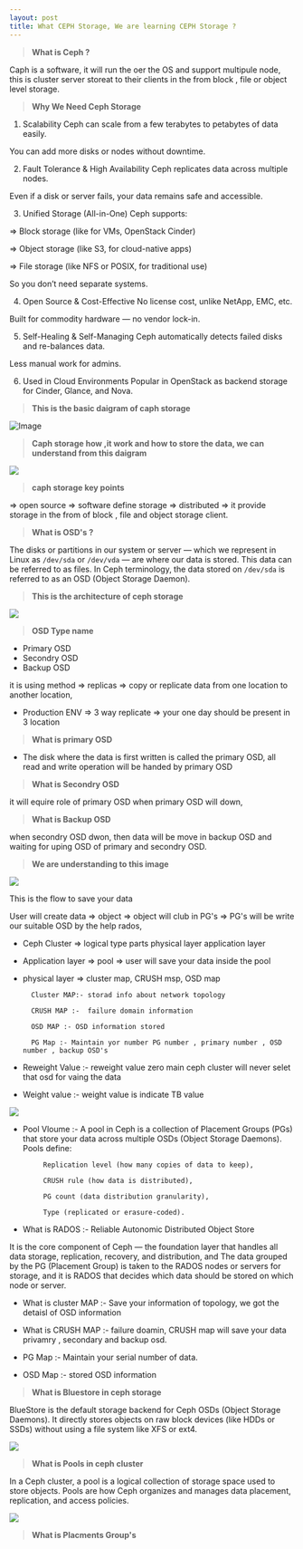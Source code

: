 ```yaml
---
layout: post
title: What CEPH Storage, We are learning CEPH Storage ?
---
```


> **What is Ceph ?**

 Caph is a software, it will run the oer the OS and support multipule node, this is cluster server storeat to their clients in the from block , file or object level storage.

> **Why We Need Ceph Storage**

1. Scalability
Ceph can scale from a few terabytes to petabytes of data easily.

You can add more disks or nodes without downtime.

2. Fault Tolerance & High Availability
Ceph replicates data across multiple nodes.

Even if a disk or server fails, your data remains safe and accessible.

3. Unified Storage (All-in-One)
Ceph supports:

  => Block storage (like for VMs, OpenStack Cinder)

  => Object storage (like S3, for cloud-native apps)

  => File storage (like NFS or POSIX, for traditional use)

So you don’t need separate systems.

4. Open Source & Cost-Effective
No license cost, unlike NetApp, EMC, etc.

Built for commodity hardware — no vendor lock-in.

5. Self-Healing & Self-Managing
Ceph automatically detects failed disks and re-balances data.

Less manual work for admins.

6. Used in Cloud Environments
Popular in OpenStack as backend storage for Cinder, Glance, and Nova.


> **This is the basic daigram of caph storage**

![Image](../images/Caph-01.png)

> **Caph storage how ,it work and how to store the data, we can understand from this daigram**

![](../images/Ceph-02.png)

> **caph storage key points**

=> open source
=> software define storage
=> distributed
=> it provide storage in the from of block , file and object storage client.

> **What is OSD's ?**

The disks or partitions in our system or server — which we represent in Linux as `/dev/sda` or `/dev/vda` — are where our data is stored. This data can be referred to as files. In Ceph terminology, the data stored on `/dev/sda` is referred to as an OSD (Object Storage Daemon).


> **This is the architecture of ceph storage**

![](../images/Architecture%20of%20caph.png)

> **OSD Type name**

- Primary OSD
- Secondry OSD
- Backup OSD

it is using method => replicas => copy or replicate data from one location to another location,

- Production ENV => 3 way replicate => your one day should be present in 3 location

> **What is primary OSD**

- The disk where the data is first written is called the primary OSD, all read and write operation will be handed by primary OSD

> **What is Secondry OSD**

it will equire role of primary OSD when primary OSD will down,

> **What is Backup OSD**

when secondry OSD dwon, then data will be move in backup OSD and waiting for uping OSD of primary and secondry OSD.

> **We are understanding to this image**

![](../images/How%20save%20your%20data%20in%20ceph%20storage.png)


This is the flow to save your data

User will create data => object => object will club in PG's => PG's will be write our suitable OSD by the help rados,


- Ceph Cluster => logical type parts physical layer application layer
- Application layer => pool => user will save your data inside the pool
- physical layer => cluster map, CRUSH msp, OSD map

        Cluster MAP:- storad info about network topology 

        CRUSH MAP :-  failure domain information

        OSD MAP :- OSD information stored
        
        PG Map :- Maintain yor number PG number , primary number , OSD number , backup OSD's

- Reweight Value :- reweight value zero main ceph cluster will never selet that osd for vaing the data

- Weight value :- weight value is indicate TB value


![](../images/how%20to%20save%20your%20data.png)

- Pool Vloume :- A pool in Ceph is a collection of Placement Groups (PGs) that store your data across multiple OSDs (Object Storage Daemons). Pools define:

           Replication level (how many copies of data to keep),

           CRUSH rule (how data is distributed),

           PG count (data distribution granularity),

           Type (replicated or erasure-coded).

- What is RADOS :- Reliable Autonomic Distributed Object Store

It is the core component of Ceph — the foundation layer that handles all data storage, replication, recovery, and distribution, and The data grouped by the PG (Placement Group) is taken to the RADOS nodes or servers for storage, and it is RADOS that decides which data should be stored on which node or server.

- What is cluster MAP :- Save your information of topology, we got the detaisl of OSD information

- What is CRUSH MAP :- failure doamin, CRUSH map will save your data privamry , secondary and backup osd.

- PG Map :- Maintain your serial number of data.

- OSD Map :- stored OSD information

> **What is Bluestore in ceph storage**

BlueStore is the default storage backend for Ceph OSDs (Object Storage Daemons).
It directly stores objects on raw block devices (like HDDs or SSDs) without using a file system like XFS or ext4.

![](../images/Bluestore.png)

> **What is Pools in ceph cluster**

In a Ceph cluster, a pool is a logical collection of storage space used to store objects. Pools are how Ceph organizes and manages data placement, replication, and access policies.

![](../images/Pools.png)

> **What is Placments Group's**


